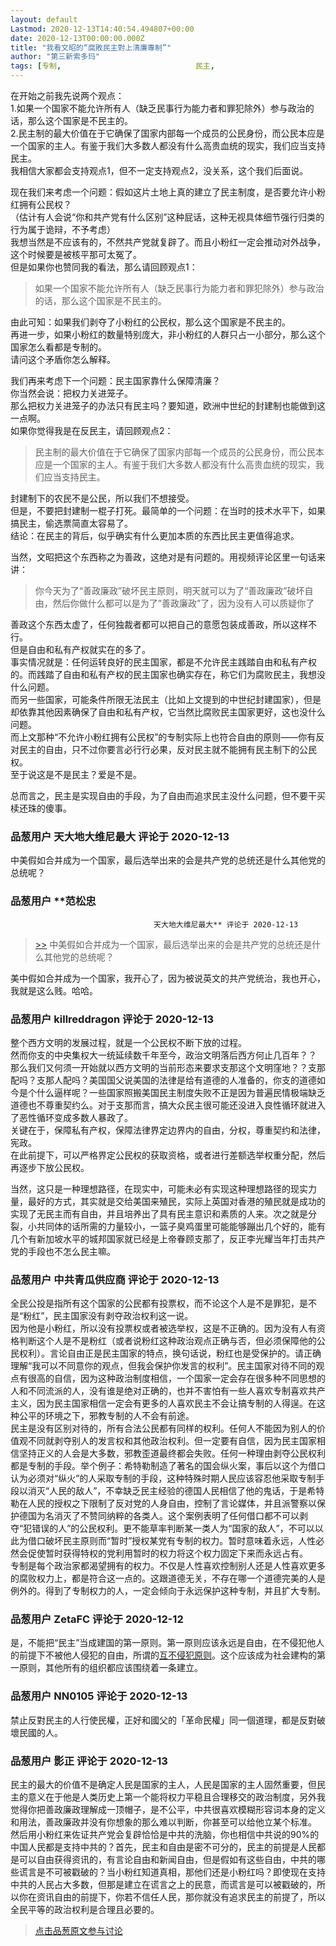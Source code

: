 ```yaml
---
layout: default
Lastmod: 2020-12-13T14:40:54.494807+00:00
date: 2020-12-13T00:00:00.000Z
title: "我看文昭的“腐敗民主對上清廉專制”"
author: "第三新索多玛"
tags: [专制,								民主,								自由]
---
```


在开始之前我先说两个观点：  
1.如果一个国家不能允许所有人（缺乏民事行为能力者和罪犯除外）参与政治的话，那么这个国家是不民主的。  
2.民主制的最大价值在于它确保了国家内部每一个成员的公民身份，而公民本应是一个国家的主人。有鉴于我们大多数人都没有什么高贵血统的现实，我们应当支持民主。  
我相信大家都会支持观点1，但不一定支持观点2，没关系，这个我们后面说。  
  
现在我们来考虑一个问题：假如这片土地上真的建立了民主制度，是否要允许小粉红拥有公民权？  
（估计有人会说“你和共产党有什么区别”这种屁话，这种无视具体细节强行归类的行为属于诡辩，不予考虑）  
我想当然是不应该有的，不然共产党就复辟了。而且小粉红一定会推动对外战争，这个时候要是被核平那可太冤了。  
但是如果你也赞同我的看法，那么请回顾观点1：  

> 如果一个国家不能允许所有人（缺乏民事行为能力者和罪犯除外）参与政治的话，那么这个国家是不民主的。

  
由此可知：如果我们剥夺了小粉红的公民权，那么这个国家是不民主的。  
再进一步，如果小粉红的数量特别庞大，非小粉红的人群只占一小部分，那么这个国家怎么看都是专制的。  
请问这个矛盾你怎么解释。  
  
我们再来考虑下一个问题：民主国家靠什么保障清廉？  
你当然会说：把权力关进笼子。  
那么把权力关进笼子的办法只有民主吗？要知道，欧洲中世纪的封建制也能做到这一点啊。  
如果你觉得我是在反民主，请回顾观点2：  

> 民主制的最大价值在于它确保了国家内部每一个成员的公民身份，而公民本应是一个国家的主人。有鉴于我们大多数人都没有什么高贵血统的现实，我们应当支持民主。

  
封建制下的农民不是公民，所以我们不想接受。  
但是，不要把封建制一棍子打死。最简单的一个问题：在当时的技术水平下，如果搞民主，偷选票简直太容易了。  
结论：在民主的背后，似乎确实有什么更加本质的东西比民主更值得追求。  
  
当然，文昭把这个东西称之为善政，这绝对是有问题的。用视频评论区里一句话来讲：  

> 你今天为了“善政廉政”破坏民主原则，明天就可以为了“善政廉政”破坏自由，然后你做什么都可以是为了”善政廉政”了，因为没有人可以质疑你了

  
善政这个东西太虚了，任何独裁者都可以把自己的意愿包装成善政，所以这样不行。  
但是自由和私有产权就实在的多了。  
事实情况就是：任何运转良好的民主国家，都是不允许民主践踏自由和私有产权的。而践踏了自由和私有产权的民主国家也确实存在，称它们为腐败民主，我想没什么问题。  
而另一些国家，可能条件所限无法民主（比如上文提到的中世纪封建国家），但是却依靠其他因素确保了自由和私有产权，它当然比腐败民主国家更好，这也没什么问题。  
而上文那种“不允许小粉红拥有公民权”的专制实际上也符合自由的原则——你有反对民主的自由，只不过你要言必行行必果，反对民主就不能拥有民主制下的公民权。  
至于说这是不是民主？爱是不是。  
  
总而言之，民主是实现自由的手段，为了自由而追求民主没什么问题，但不要干买椟还珠的傻事。

            
### 品葱用户 **天大地大维尼最大** 评论于 2020-12-13
        
中美假如合并成为一个国家，最后选举出来的会是共产党的总统还是什么其他党的总统呢？
        


            
### 品葱用户 **范松忠				
									天大地大维尼最大** 评论于 2020-12-13
        
> [\>>]( "/article/item_id-563095#") 中美假如合并成为一个国家，最后选举出来的会是共产党的总统还是什么其他党的总统呢？

  
  
美中假如合并成为一个国家，我开心了，因为被说英文的共产党统治，我也开心，我就是这么贱。哈哈。
        


            
### 品葱用户 **killreddragon** 评论于 2020-12-13
        
整个西方文明的发展过程，就是一个公民权不断下放的过程。  
然而你支的中央集权大一统延续数千年至今，政治文明落后西方何止几百年？？  
那么我们又何须一开始就以西方文明的当前形态来要求支那这个文明窪地？？支那配吗？支那人配吗？美国国父说美国的法律是给有道德的人准备的，你支的道德如今是个什么逼样呢？一些国家照搬美国民主制度失败不正是因为普遍民情极端缺乏道德也不尊重契约么。对于支那而言，搞大众民主很可能还没进入良性循环就进入了恶性循环变成多数人暴政了。  
关键在于，保障私有产权，保障法律界定边界内的自由，分权，尊重契约和法律，宪政。  
在此前提下，可以严格界定公民权的获取资格，或者进行差额选举权重分配，然后再逐步下放公民权。  
  
当然，这只是一种理想路径，在现实中，可能未必有实现这种理想路径的现实力量，最好的方式，其实就是交给美国来殖民，实际上英国对香港的殖民就是成功的实现了无民主而有自由，并且培养出了具有民主意识和素质的人来。次之就是分裂，小共同体的话所需的力量较小，一篮子臭鸡蛋里可能能够蹦出几个好的，能有几个有新加坡水平的城邦国家就已经是上帝眷顾支那了，反正李光耀当年打击共产党的手段也不怎么民主嘛。
        


            
### 品葱用户 **中共青瓜供应商** 评论于 2020-12-13
        
全民公投是指所有这个国家的公民都有投票权，而不论这个人是不是罪犯，是不是“粉红”，民主国家没有剥夺政治权利这一说。  
因为他是小粉红，所以没有投票权或者被选举权，这是不正确的。因为没有人有资格判断这个人是不是粉红（或者说粉红这种政治观点正确与否，但必须保障他的公民权利）。言论自由正是民主国家的特点，换句话说，粉红也是受保护的。请正确理解“我可以不同意你的观点，但我会保护你发言的权利”。民主国家对待不同的观点有很高的自信，因为这种政治制度相信，一个国家一定会存在很多种不同思想的人和不同流派的人，没有谁是绝对正确的，也并不害怕有一些人喜欢专制喜欢共产主义，因为民主国家相信一定会有更多的人喜欢民主不会让搞专制的人得逞。在这种公平的环境之下，邪教专制的人不会有前途。  
民主是没有区别对待的，所有合法公民都有同样的权利。任何人不能因为别人的价值观不同就剥夺别人的发言权和其他政治权利。但一定要有自信，因为民主国家相信坚持正义的人会是大多数，邪教歪道最终都会失败。任何一种理由剥夺公民权利都是专制的手段。举个例子：希特勒制造了著名的国会纵火案，事后以这个为借口认为必须对“纵火”的人采取专制的手段，这种特殊时期人民应该容忍他采取专制手段以消灭“人民的敌人”，不幸缺乏民主经验的德国人民相信了他的鬼话，于是希特勒在人民的授权之下限制了反对党的人身自由，控制了言论媒体，并且派警察以保护德国为名消灭了不赞同纳粹的各类人。这个案例表明了任何借口都不可以剥夺“犯错误的人”的公民权利。更不能草率判断某一类人为“国家的敌人”，不可以以此为借口破坏民主原则而“暂时”授权某党有专制的权力。暂时意味着永远，人性必然会促使暂时获得特权的党利用暂时的权力将这个权力固定下来而永远占有。  
专制是每个政治家都渴望拥有的权力。不仅是人性喜欢控制别人还是人性喜欢更多的腐败权力上，都是符合这一点的。这跟道德无关，不存在哪一个道德完美的人是例外的。得到了专制权力的人，一定会倾向于永远保护这种专制，并且扩大专制。
        


            
### 品葱用户 **ZetaFC** 评论于 2020-12-12
        
是，不能把“民主”当成建国的第一原则。第一原则应该永远是自由，在不侵犯他人的前提下不被他人侵犯的自由，所谓的[互不侵犯原则]( "https://zh.wikipedia.org/wiki/%E4%BA%92%E4%B8%8D%E4%BE%B5%E7%8A%AF%E5%8E%9F%E5%89%87")。这个应该成为社会建构的第一原则，其他所有的组织都应该围绕着一条建立。
        


            
### 品葱用户 **NN0105** 评论于 2020-12-13
        
禁止反對民主的人行使民權，正好和國父的「革命民權」同一個道理，都是反對破壞民國的人。
        


            
### 品葱用户 **影正** 评论于 2020-12-13
        
民主的最大的价值不是确定人民是国家的主人，人民是国家的主人固然重要，但民主的意义在于他是人类历史上第一个能将权力平稳且合理移交的政治制度，另外我觉得你把善政廉政理解成一顶帽子，是不公平，中共很喜欢模糊形容词本身的定义和用法，善政廉政并没有你想象的那么难以判断，你甚至可以给他立某个标准。  
然后用小粉红来佐证共产党会复辟恰恰是中共的洗脑，你也相信中共说的90%的中国人民都是支持中共的？首先，民主和自由是密不可分的，民主的前提是人民都是可以自由获得资讯的，有言论自由和新闻自由，但是假如有这些自由，中共的哪些谎言是不可被戳破的？当小粉红知道真相，那他们还是小粉红吗？即使现在支持中共的人民占大多数，但那是建立在谎言之上的民意，而谎言是可以被戳破的，所以你在资讯自由的前提下，你若不信任人民，那你就没有追求民主的前提了，所以全民平等的政治权利是合理且必要的。
        






> [点击品葱原文参与讨论](https://pincong.rocks/article/27358)

